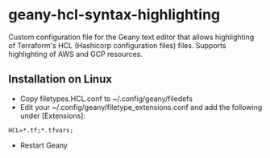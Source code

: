 # geany-hcl-syntax-highlighting
Custom configuration file for the Geany text editor that allows highlighting of Terraform's HCL (Hashicorp configuration files) files. Supports highlighting of AWS and GCP resources.

## Installation on Linux

- Copy filetypes.HCL.conf to ~/.config/geany/filedefs
- Edit your ~/.config/geany/filetype_extensions.conf and add the following under [Extensions]:

```
HCL=*.tf;*.tfvars;
```
- Restart Geany
